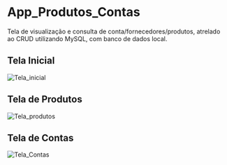 # App_Produtos_Contas

Tela de visualização e consulta de conta/fornecedores/produtos, atrelado ao CRUD utilizando MySQL, com banco de dados local.

## Tela Inicial
![Tela_inicial](https://user-images.githubusercontent.com/65605919/90703784-162f6300-e265-11ea-838d-d55927d3432b.png)

## Tela de Produtos
![Tela_produtos](https://user-images.githubusercontent.com/65605919/90703820-38c17c00-e265-11ea-915f-4aed84afa833.png)

## Tela de Contas
![Tela_Contas](https://user-images.githubusercontent.com/65605919/90703881-5abafe80-e265-11ea-964e-fc12afaa69ee.png)
